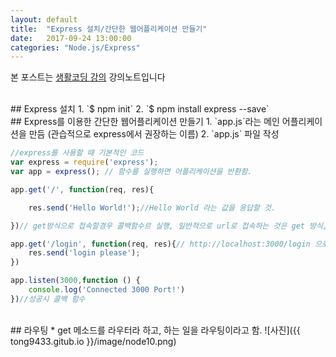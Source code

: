 ```yaml
---
layout: default
title:  "Express 설치/간단한 웹어플리케이션 만들기"
date:   2017-09-24 13:00:00
categories: "Node.js/Express"
---
```


본 포스트는 [생활코딩 강의](https://www.inflearn.com/course/nodejs-강좌-생활코딩) 강의노트입니다


<br>
## Express 설치
1. `$ npm init`
2. `$ npm install express --save`

<br>
## Express를 이용한 간단한 웹어플리케이션 만들기
1. `app.js`라는 메인 어플리케이션을 만듬 (관습적으로 express에서 권장하는 이름)
2. `app.js` 파일 작성

```javascript
//express를 사용할 때 기본적인 코드
var express = require('express');
var app = express(); // 함수를 실행하면 어플리케이션을 반환함.

app.get('/', function(req, res){

    res.send('Hello World!');//Hello World 라는 값을 응답할 것.

})// get방식으로 접속할경우 콜백함수르 실행, 일반적으로 url로 접속하는 것은 get 방식, / 뒤에 아무것도 붙지 않으면 그냥 홈으로 접속.

app.get('/login', function(req, res){// http://localhost:3000/login 으로 접속 시
    res.send('login please');
})

app.listen(3000,function () {
    console.log('Connected 3000 Port!')
})//성공시 콜백 함수
```

<br>
## 라우팅
* get 메소드를 라우터라 하고, 하는 일을 라우팅이라고 함.
![사진]({{ tong9433.gitub.io }}/image/node10.png)

